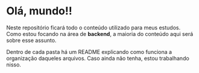 # Olá, mundo!! 
Neste repositório ficará todo o conteúdo utilizado para meus estudos. 
Como estou focando na área de **backend**, a maioria do conteúdo aqui será sobre esse assunto.
<br>    
<div>
  Dentro de cada pasta há um README explicando como funciona a organização daqueles arquivos. Caso ainda não tenha, estou trabalhando nisso.
</div>
